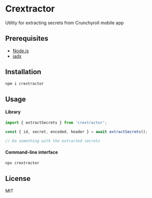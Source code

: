 # Crextractor

Utility for extracting secrets from Crunchyroll mobile app

## Prerequisites

- [Node.js](https://nodejs.org/en)
- [jadx](https://github.com/skylot/jadx)

## Installation

```bash
npm i crextractor
```

## Usage

#### Library

```js
import { extractSecrets } from 'crextractor';

const { id, secret, encoded, header } = await extractSecrets();

// Do something with the extracted secrets
```

#### Command-line interface

```bash
npx crextractor
```

## License

MIT

